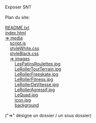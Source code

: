 Exposer SNT
</br></br>
Plan du site:
</br></br>
[README.txt](https://github.com/JLUSE63/le-roller.github.io/blob/index/README.md)</br>
[index.html](https://github.com/JLUSE63/le-roller.github.io/blob/index/index.html)</br>
[=> media](https://github.com/JLUSE63/le-roller.github.io/blob/index/media)</br>
&nbsp;&nbsp;&nbsp;&nbsp;[script.js](https://github.com/JLUSE63/le-roller.github.io/blob/index/media/script.js)</br>
&nbsp;&nbsp;&nbsp;&nbsp;[styleWhite.css](https://github.com/JLUSE63/le-roller.github.io/blob/index/media/styleWhite.css)</br>
&nbsp;&nbsp;&nbsp;&nbsp;[styleBlack.css](https://github.com/JLUSE63/le-roller.github.io/blob/index/media/styleBlack.css)</br>
&nbsp;&nbsp;&nbsp;&nbsp;[=> images](https://github.com/JLUSE63/le-roller.github.io/blob/index/media/images)</br>
&nbsp;&nbsp;&nbsp;&nbsp;&nbsp;&nbsp;&nbsp;&nbsp;[LesPatinsRoulettes.jpg](https://github.com/JLUSE63/le-roller.github.io/blob/index/media/images/LesPatinsRoulettes.jpg)</br>
&nbsp;&nbsp;&nbsp;&nbsp;&nbsp;&nbsp;&nbsp;&nbsp;[LeRollerToutTerrain.jpg](https://github.com/JLUSE63/le-roller.github.io/blob/index/media/images/LeRollerToutTerrain.jpg)</br>
&nbsp;&nbsp;&nbsp;&nbsp;&nbsp;&nbsp;&nbsp;&nbsp;[LeRollerFreeskate.jpg](https://github.com/JLUSE63/le-roller.github.io/blob/index/media/images/LeRollerFreeskate.jpg)</br>
&nbsp;&nbsp;&nbsp;&nbsp;&nbsp;&nbsp;&nbsp;&nbsp;[LeRollerFitness.jpg](https://github.com/JLUSE63/le-roller.github.io/blob/index/media/images/LeRollerFitness.jpg)</br>
&nbsp;&nbsp;&nbsp;&nbsp;&nbsp;&nbsp;&nbsp;&nbsp;[LeRollerDeVitesse.jpg](https://github.com/JLUSE63/le-roller.github.io/blob/index/media/images/LeRollerDeVitesse.jpg)</br>
&nbsp;&nbsp;&nbsp;&nbsp;&nbsp;&nbsp;&nbsp;&nbsp;[LeRollerAgressif.jpg](https://github.com/JLUSE63/le-roller.github.io/blob/index/media/images/LeRollerAgressif.jpg)</br>
&nbsp;&nbsp;&nbsp;&nbsp;&nbsp;&nbsp;&nbsp;&nbsp;[LeQuad.jpg](https://github.com/JLUSE63/le-roller.github.io/blob/index/media/images/LeQuad.jpg)</br>
&nbsp;&nbsp;&nbsp;&nbsp;&nbsp;&nbsp;&nbsp;&nbsp;[icon.jpg](https://github.com/JLUSE63/le-roller.github.io/blob/index/media/images/icon.jpg)</br>
&nbsp;&nbsp;&nbsp;&nbsp;&nbsp;&nbsp;&nbsp;&nbsp;[background](https://github.com/JLUSE63/le-roller.github.io/blob/index/media/images/background.png)
</br></br>
("=>" désigne un dossier / un sous dossier)
